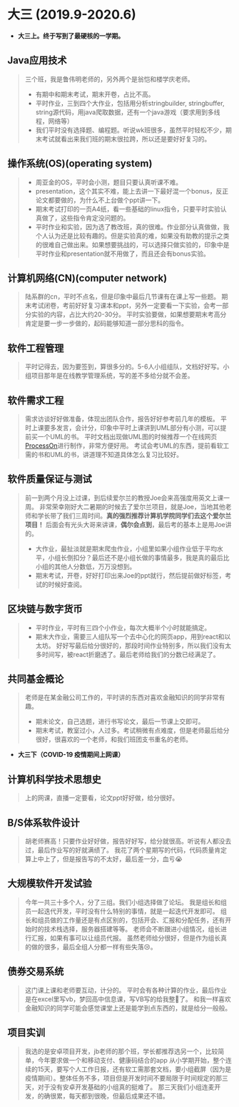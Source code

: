 # 大三 (2019.9-2020.6)

- **大三上。终于写到了最硬核的一学期。**

## Java应用技术
> 三个班，我是鲁伟明老师的，另外两个是翁恺和楼学庆老师。
> - 有期中和期末考试，期末开卷，占比不高。
> - 平时作业，三到四个大作业，包括用分析stringbuilder, stringbuffer, string源代码，用java爬取数据，还有一个java游戏（要求用到多线程，网络等）
> - 我们平时没有选择题、编程题。听说wk班很多，虽然平时轻松不少，期末考试就看出来我们班的期末很拉跨，所以还是要好好复习的。

## 操作系统(OS)(operating system)
> - 周亚金的OS，平时会小测，题目只要认真听课不难。
> - presentation，这个其实不难，能上去讲一下最好混一个bonus，反正论文都要做的，为什么不上台做个ppt讲一下。
> - 期末考试打印的一页A4纸，看一些基础的linux指令，只要平时实验认真做了，这些指令肯定没问题的。
> - 平时作业和实验，因为选了教改班，真的很难。作业部分认真做做，我个人认为还是比较有趣的。但是实验真的难，如果没有助教的提示之类的很难自己做出来。如果想要挑战的，可以选择只做实验的，印象中是平时作业和presentation就不用做了，而且还会有bonus实验。

## 计算机网络(CN)(computer network)
> 陆系群的cn，平时不点名，但是印象中最后几节课有在课上写一些题。
> 期末考试闭卷，考前好好复习课本和ppt，另外一定要看一下实验，会考一部分实验的内容，占比大约20-30分。
> 平时实验要做，如果想要期末考高分肯定是要一步一步做的，起码能够知道一部分思科的指令。

## 软件工程管理
> 平时记得去，因为要签到，算很多分的。5-6人小组组队，文档好好写。小组项目那年是在线教学管理系统，写的差不多给分就不会差。

## 软件需求工程
> 需求访谈好好做准备，体现出团队合作，报告好好参考前几年的模板。
> 平时上课要多发言，会计分，印象中平时上课讲到UML部分有小测，可以提前买一个UML的书。
> 平时文档出现做UML图的时候推荐一个在线网页[ProcessOn](https://www.processon.com/)进行制作，非常方便好用。
> 考试会考UML的东西，提前看软工需的书和UML的书，讲道理不知道具体怎么复习比较好。

## 软件质量保证与测试
> 前一到两个月没上过课，到后续爱尔兰的教授Joe会来高强度用英文上课一周。
> 非常荣幸刚好大二暑期的时候去了爱尔兰项目，就是Joe，当地其他老师和学长带了我们三周时间。**真的强烈推荐计算机学院同学们去这个爱尔兰项目！**
> 后面会有光头大哥来讲课，**偶尔会点到**，最后考的基本上是用Joe讲的。
> - 大作业，最扯淡就是期末爬虫作业，小组里如果小组作业低于平均水平，小组长倒扣分？最后还不是小组长做的事情最多，我是真的最后比小组的其他人分数低，万万没想到。
>  - 期末考试，开卷，好好打印出来Joe的ppt就行，然后提前做好标签，考试的时候好查阅。

## 区块链与数字货币
> - 平时作业，平时有三四个小作业，每次大概半个小时就能搞定。
> - 期末大作业，需要三人组队写一个去中心化的网页app，用到react和以太坊。
> 好好写最后给分很好的，那段时间作业特别多，所以我们没有太多时间写，被react折磨透了。最后老师给我们的分数已经满足了。

## 共同基金概论
> 老师是在某金融公司工作的，平时讲的东西对喜欢金融知识的同学非常有趣。
> - 期末论文，自己选题，进行书写论文，最后一节课上交即可。
> - 期末考试，教室过小，人过多。考试稍微有点难度，但是老师最后给分很好，很喜欢的一个老师，和我们班团支书重名的老师。

- **大三下（COVID-19 疫情期间上网课）**

## 计算机科学技术思想史
> 上的网课，直播一定要看，论文ppt好好做，给分很好。

## B/S体系软件设计
> 胡老师赛高！只要作业好好做，报告好好写，给分就很高。听说有人都没去过，最后作业写的好就满绩了。
> 我花了两个星期写的代码，代码质量肯定算上中上了，但是报告写的不太好，最后差一分，血亏😭

## 大规模软件开发试验
> 今年一共三十多个人，分了三组。我们小组选择做了论坛。
> 我是组长和组员一起迭代开发，平时没有什么特别的事情，就是一起迭代开发即可。
> 组长和组员做的工作量还是有点区别的，包括开会、汇报和分配任务，还有开始时的技术栈选择，服务器搭建等等。
> 老师会不断跟进小组情况，组长进行汇报，如果有事可以让组员代报。
> 虽然老师给分很好，但是作为组长真的做的很多，最后全组人分都一样有些失落😢。

## 债券交易系统
> 这门课上课和老师要互动，计分的。
> 平时会有各种计算的作业，最后作业是在excel里写vb，梦回高中信息课，写VB写的给我整🤮了。
> 和我一样喜欢金融知识的同学可能会感觉课堂上还是能学到点东西的，就是给分一般般。

## 项目实训
> 我选的是安卓项目开发，jb老师的那个班，学长都推荐选另一个，比较简单，今年要求做一个和移动支付、健康码结合的app
> 从小学期开始，整个连续的15天，要写个人工作日报，还有软工需那套文档，要小组截屏（因为是疫情期间）。整体任务不多，项目但是开发时间不要局限于时间规定的那三天，对于没有安卓开发基础的小组真的挺难了。
> 那三天我们小组连麦开发，的确很累，每天都到很晚，但最后成果还不错。